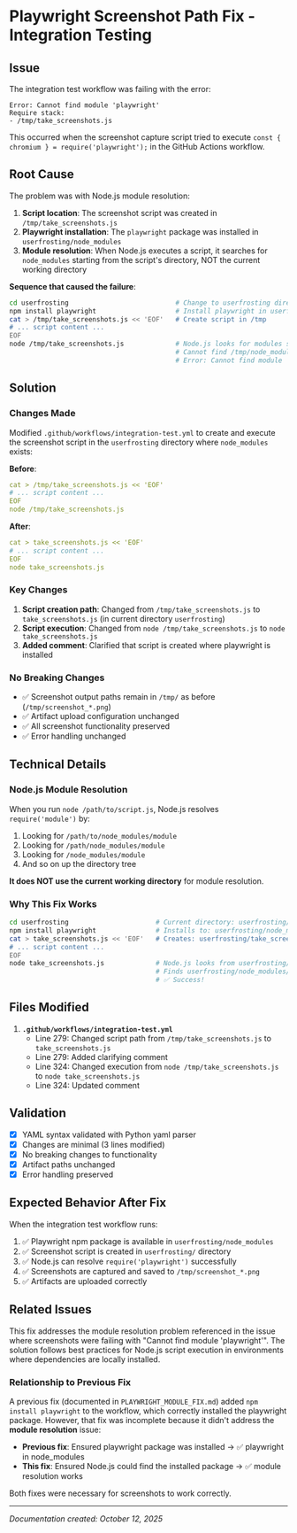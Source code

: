 # Playwright Screenshot Path Fix - Integration Testing

## Issue

The integration test workflow was failing with the error:
```
Error: Cannot find module 'playwright'
Require stack:
- /tmp/take_screenshots.js
```

This occurred when the screenshot capture script tried to execute `const { chromium } = require('playwright');` in the GitHub Actions workflow.

## Root Cause

The problem was with Node.js module resolution:

1. **Script location**: The screenshot script was created in `/tmp/take_screenshots.js`
2. **Playwright installation**: The `playwright` package was installed in `userfrosting/node_modules`
3. **Module resolution**: When Node.js executes a script, it searches for `node_modules` starting from the script's directory, NOT the current working directory

**Sequence that caused the failure**:
```bash
cd userfrosting                           # Change to userfrosting directory
npm install playwright                    # Install playwright in userfrosting/node_modules
cat > /tmp/take_screenshots.js << 'EOF'   # Create script in /tmp
# ... script content ...
EOF
node /tmp/take_screenshots.js             # Node.js looks for modules starting from /tmp
                                          # Cannot find /tmp/node_modules/playwright
                                          # Error: Cannot find module 'playwright'
```

## Solution

### Changes Made

Modified `.github/workflows/integration-test.yml` to create and execute the screenshot script in the `userfrosting` directory where `node_modules` exists:

**Before**:
```yaml
cat > /tmp/take_screenshots.js << 'EOF'
# ... script content ...
EOF
node /tmp/take_screenshots.js
```

**After**:
```yaml
cat > take_screenshots.js << 'EOF'
# ... script content ...
EOF
node take_screenshots.js
```

### Key Changes

1. **Script creation path**: Changed from `/tmp/take_screenshots.js` to `take_screenshots.js` (in current directory `userfrosting`)
2. **Script execution**: Changed from `node /tmp/take_screenshots.js` to `node take_screenshots.js`
3. **Added comment**: Clarified that script is created where playwright is installed

### No Breaking Changes

- ✅ Screenshot output paths remain in `/tmp/` as before (`/tmp/screenshot_*.png`)
- ✅ Artifact upload configuration unchanged
- ✅ All screenshot functionality preserved
- ✅ Error handling unchanged

## Technical Details

### Node.js Module Resolution

When you run `node /path/to/script.js`, Node.js resolves `require('module')` by:
1. Looking for `/path/to/node_modules/module`
2. Looking for `/path/node_modules/module`
3. Looking for `/node_modules/module`
4. And so on up the directory tree

**It does NOT use the current working directory** for module resolution.

### Why This Fix Works

```bash
cd userfrosting                      # Current directory: userfrosting/
npm install playwright               # Installs to: userfrosting/node_modules/playwright
cat > take_screenshots.js << 'EOF'   # Creates: userfrosting/take_screenshots.js
# ... script content ...
EOF
node take_screenshots.js             # Node.js looks from userfrosting/
                                     # Finds userfrosting/node_modules/playwright
                                     # ✅ Success!
```

## Files Modified

1. **`.github/workflows/integration-test.yml`**
   - Line 279: Changed script path from `/tmp/take_screenshots.js` to `take_screenshots.js`
   - Line 279: Added clarifying comment
   - Line 324: Changed execution from `node /tmp/take_screenshots.js` to `node take_screenshots.js`
   - Line 324: Updated comment

## Validation

- [x] YAML syntax validated with Python yaml parser
- [x] Changes are minimal (3 lines modified)
- [x] No breaking changes to functionality
- [x] Artifact paths unchanged
- [x] Error handling preserved

## Expected Behavior After Fix

When the integration test workflow runs:
1. ✅ Playwright npm package is available in `userfrosting/node_modules`
2. ✅ Screenshot script is created in `userfrosting/` directory
3. ✅ Node.js can resolve `require('playwright')` successfully
4. ✅ Screenshots are captured and saved to `/tmp/screenshot_*.png`
5. ✅ Artifacts are uploaded correctly

## Related Issues

This fix addresses the module resolution problem referenced in the issue where screenshots were failing with "Cannot find module 'playwright'". The solution follows best practices for Node.js script execution in environments where dependencies are locally installed.

### Relationship to Previous Fix

A previous fix (documented in `PLAYWRIGHT_MODULE_FIX.md`) added `npm install playwright` to the workflow, which correctly installed the playwright package. However, that fix was incomplete because it didn't address the **module resolution** issue:

- **Previous fix**: Ensured playwright package was installed → ✅ playwright in node_modules
- **This fix**: Ensured Node.js could find the installed package → ✅ module resolution works

Both fixes were necessary for screenshots to work correctly.

---

*Documentation created: October 12, 2025*
